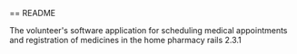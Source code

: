 == README

The volunteer's software application for scheduling medical appointments and registration of medicines in the home pharmacy
rails 2.3.1
